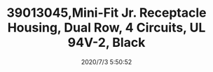 ﻿---
layout: post 
title: 39013045,Mini-Fit Jr. Receptacle Housing, Dual Row, 4 Circuits, UL 94V-2, Black
tags: 5557
categories: housing-terminal
overview: Mini-Fit Jr. Receptacle Housing, Dual Row, 4 Circuits, UL 94V-2, Black
series: 5557
part_number: 39013045
thumb_img: static/202007/409-thumb-20200703135123.jpg
small_img: static/202007/409-20200703135123.jpg
date: 2020/7/3 5:50:52
---



